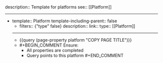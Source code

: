 description:: Template for platforms
see:: [[Platform]]

- ---
- template:: Platform
  template-including-parent:: false
	- filters:: {"type" false}
	  description::
	  link::
	  type:: [[Platform]]
	- ---
	- {{query (page-property platform "COPY PAGE TITLE")}}
	- #+BEGIN_COMMENT
	  Ensure:
	  - All properties are completed
	  - Query points to this platform
	  #+END_COMMENT